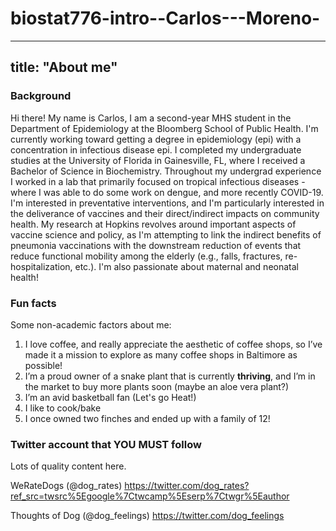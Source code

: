 # biostat776-intro--Carlos---Moreno-

--- 
title: "About me"
---

### Background
Hi there! My name is Carlos, I am a second-year MHS student in the Department of Epidemiology at the Bloomberg School of Public Health. I'm currently working toward getting a degree in epidemiology (epi) with
a concentration in infectious disease epi. I completed my undergraduate studies at the University of Florida in Gainesville, FL, where I received a Bachelor of Science in Biochemistry. Throughout my undergrad
experience I worked in a lab that primarily focused on tropical infectious diseases - where I was able to do some work on dengue, and more recently COVID-19. I'm interested in preventative interventions, and 
I'm particularly interested in the deliverance of vaccines and their direct/indirect impacts on community health. My research at Hopkins revolves around important aspects of vaccine science and policy, as I'm
attempting to link the indirect benefits of pneumonia vaccinations with the downstream reduction of events that reduce functional mobility among the elderly (e.g., falls, fractures, re-hospitalization, etc.).
I'm also passionate about maternal and neonatal health!

### Fun facts
Some non-academic factors about me: 
1. I love coffee, and really appreciate the aesthetic of coffee shops, so I’ve made it a mission to explore as many coffee shops in Baltimore as possible! 
2. I’m a proud owner of a snake plant that is currently **thriving**, and I’m in the market to buy more plants soon (maybe an aloe vera plant?)
3. I’m an avid basketball fan (Let's go Heat!)
4. I like to cook/bake
5. I once owned two finches and ended up with a family of 12!


### Twitter account that YOU MUST follow
Lots of quality content here.

WeRateDogs (@dog_rates)
https://twitter.com/dog_rates?ref_src=twsrc%5Egoogle%7Ctwcamp%5Eserp%7Ctwgr%5Eauthor

Thoughts of Dog (@dog_feelings)
https://twitter.com/dog_feelings